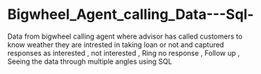 # Bigwheel_Agent_calling_Data---Sql-
Data from bigwheel calling agent where advisor has called customers to know weather they are intrested in taking loan or not and captured responses as interested , not interested , Ring no response , Follow up , Seeing the data through multiple angles using SQL 
